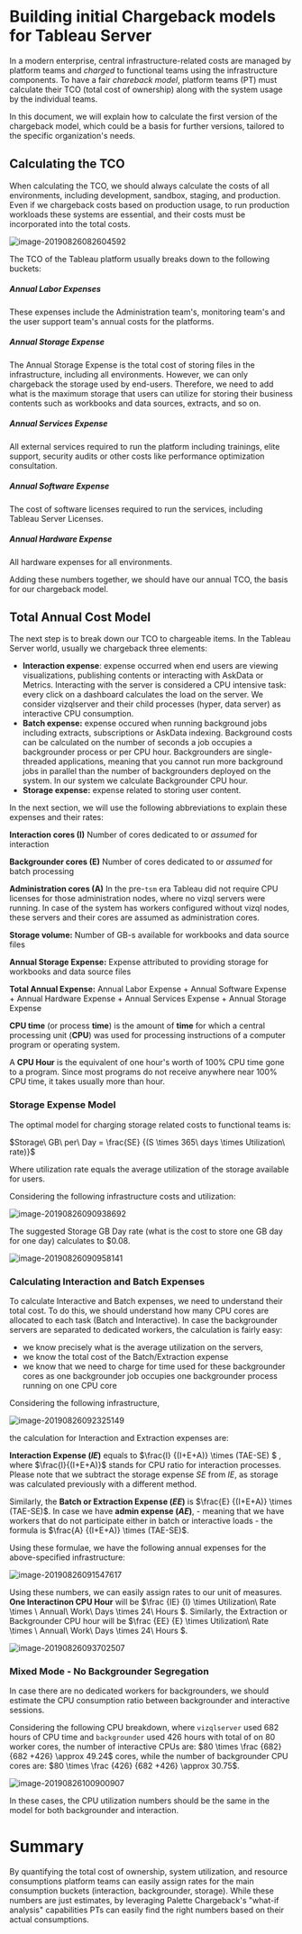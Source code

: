 # Building initial Chargeback models for Tableau Server

In a modern enterprise, central infrastructure-related costs are managed by platform teams and _charged_ to functional teams using the infrastructure components. To have a fair _chareback model_, platform teams (PT) must calculate their TCO (total cost of ownership) along with the system usage by the individual teams.

In this document, we will explain how to calculate the first version of the chargeback model, which could be a basis for further versions, tailored to the specific organization's needs. 

## Calculating the TCO

When calculating the TCO, we should always calculate the costs of all environments, including development, sandbox, staging, and production. Even if we chargeback costs based on production usage, to run production workloads these systems are essential, and their costs must be incorporated into the total costs.

![image-20190826082604592](image-20190826082604592.png)

The TCO of the Tableau platform usually breaks down to the following buckets:

##### Annual Labor Expenses

These expenses include the Administration team's, monitoring team's and the user support team's annual costs for the platforms. 

##### Annual Storage Expense

The Annual Storage Expense is the total cost of storing files in the infrastructure, including all environments. However, we can only chargeback the storage used by end-users. Therefore, we need to add what is the maximum storage that users can utilize for storing their business contents such as workbooks and data sources, extracts, and so on. 

##### Annual Services Expense

All external services required to run the platform including trainings, elite support, security audits or other costs like performance optimization consultation. 

##### Annual Software Expense

The cost of software licenses required to run the services, including Tableau Server Licenses. 

##### Annual Hardware Expense

All hardware expenses for all environments.

Adding these numbers together, we should have our annual TCO, the basis for our chargeback model.

## Total Annual Cost Model

The next step is to break down our TCO to chargeable items. In the Tableau Server world, usually we chargeback three elements:

* **Interaction expense**: expense occurred when end users are viewing visualizations, publishing contents or interacting with AskData or Metrics. Interacting with the server is considered a CPU intensive task: every click on a dashboard calculates the load on the server. We consider vizqlserver and their child processes (hyper, data server) as interactive CPU consumption.
* **Batch expense:** expense occured when running background jobs including extracts, subscriptions or AskData indexing. Background costs can be calculated on the number of seconds a job occupies a backgrounder process or per CPU hour. Backgrounders are single-threaded applications, meaning that you cannot run more background jobs in parallel than the number of backgrounders deployed on the system. In our system we calculate Backgrounder CPU hour.
* **Storage expense:** expense related to storing user content.



In the next section, we will use the following abbreviations to explain these expenses and their rates:

**Interaction cores (I)** Number of cores dedicated to or _assumed_ for interaction

**Backgrounder cores (E)** Number of cores dedicated to or _assumed_ for batch processing

**Administration cores (A)** In the pre-`tsm`  era Tableau did not require CPU licenses for those administration nodes, where no vizql servers were running. In case of the system has workers configured without vizql nodes, these servers and their cores are assumed as administration cores.

**Storage volume:** Number of GB-s available for workbooks and data source files

**Annual Storage Expense:** Expense attributed to providing storage for workbooks and data source files

**Total Annual Expense:** Annual Labor Expense + Annual Software Expense + Annual Hardware Expense + Annual Services Expense + Annual Storage Expense

**CPU time** (or process **time**) is the amount of **time** for which a central processing unit (**CPU**) was used for processing instructions of a computer program or operating system. 

A **CPU Hour** is the equivalent of one hour's worth of 100% CPU time gone to a program. Since most programs do not receive anywhere near 100% CPU time, it takes usually more than hour. 



### Storage Expense Model

The optimal model for charging storage related costs to functional teams is:

$Storage\ GB\ per\ Day = \frac{SE} {(S \times 365\ days \times Utilization\ rate)}$

Where utilization rate equals the average utilization of the storage available for users. 

Considering the following infrastructure costs and utilization:

![image-20190826090938692](image-20190826090938692.png)

The suggested Storage GB Day rate (what is the cost to store one GB day for one day) calculates to $0.08.

![image-20190826090958141](image-20190826090958141.png)

### Calculating Interaction and Batch Expenses

To calculate Interactive and Batch expenses, we need to understand their total cost. To do this, we should understand how many CPU cores are allocated to each task (Batch and Interactive). In case the backgrounder servers are separated to dedicated workers, the calculation is fairly easy: 

* we know precisely what is the average utilization on the servers,
* we know the total cost of the Batch/Extraction expense
* we know that we need to charge for time used for these backgrounder cores as one backgrounder job occupies one backgrounder process running on one CPU core

Considering the following infrastructure, 

![image-20190826092325149](image-20190826092325149.png)



the calculation for Interaction and Extraction expenses are:

**Interaction Expense ($IE$)** equals to  $\frac{I} {(I+E+A)} \times (TAE-SE)  $ , where $\frac{I}{(I+E+A)}$ stands for CPU ratio for interaction processes. Please note that we subtract the storage expense $SE$ from $IE$, as storage was calculated previously with a different method.

Similarly, the **Batch or Extraction Expense ($EE$)** is $\frac{E} {(I+E+A)} \times (TAE-SE)$.  In case we have **admin expense ($AE$)**, - meaning that we have workers that do not participate either in batch or interactive loads - the formula is $\frac{A} {(I+E+A)} \times (TAE-SE)$.

Using these formulae, we have the following annual expenses for the above-specified infrastructure:



![image-20190826091547617](image-20190826091547617.png) 

Using these numbers, we can easily assign rates to our unit of measures. **One Interactinon CPU Hour** will be $\frac {IE} {I} \times Utilization\ Rate \times \ Annual\ Work\ Days \times 24\ Hours $. Similarly, the Extraction or Backgrounder CPU hour will be $\frac {EE} {E} \times Utilization\ Rate \times \ Annual\ Work\ Days \times 24\ Hours $.

![image-20190826093702507](image-20190826093702507.png)

### Mixed Mode - No Backgrounder Segregation 

In case there are no dedicated workers for backgrounders, we should estimate the CPU consumption ratio between backgrounder and interactive sessions. 

Considering the following CPU breakdown, where `vizqlserver` used 682 hours of CPU time and `backgrounder` used 426 hours with total of on 80 worker cores, the number of interactive CPUs are: $80 \times \frac {682} {682 +426} \approx  49.24$ cores, while the number of backgrounder CPU cores are:  $80 \times \frac {426} {682 +426} \approx  30.75$.

![image-20190826100900907](image-20190826100900907.png)

In these cases, the CPU utilization numbers should be the same in the model for both backgrounder and interaction.

# Summary

By quantifying the total cost of ownership, system utilization, and resource consumptions platform teams can easily assign rates for the main consumption buckets (interaction, backgrounder, storage). While these numbers are just estimates, by leveraging Palette Chargeback's "what-if analysis" capabilities PTs can easily find the right numbers based on their actual consumptions.
